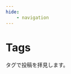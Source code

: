 ```yaml
---
hide:
    - navigation
---
```


<style>
	.md-content { text-align: center; }
	.md-content ul { list-style: none; }
</style>
# Tags

タグで投稿を拝見します。

